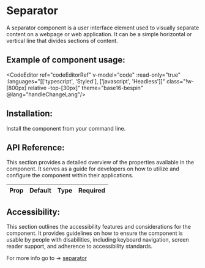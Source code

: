 # Separator

A separator component is a user interface element used to visually separate content on a webpage or web application. It can be a simple horizontal or vertical line that divides sections of content.

## Example of component usage:

<CodeEditor ref="codeEditorRef" v-model="code" :read-only="true" :languages="[['typescript', 'Styled'], ['javascript', 'Headless']]" class="!w-[800px] relative -top-[30px]" theme="base16-bespin" @lang="handleChangeLang"/>

## Installation:

Install the component from your command line.

## API Reference:

This section provides a detailed overview of the properties available in the component. It serves as a guide for developers on how to utilize and configure the component within their applications.

<table class="w-full text-sm text-left rtl:text-right text-gray-500 ">
  <thead class="text-xs text-gray-700 bg-gray-100 ">
    <tr>
      <th scope="col" class="px-6 py-3">
        Prop
      </th>
      <th scope="col" class="px-6 py-3">
        Default
      </th>
      <th scope="col" class="px-6 py-3">
        Type
      </th>
      <th scope="col" class="px-6 py-3">
        Required
      </th>
    </tr>
  </thead>
  <tbody v-html="apiReference">
  </tbody>
</table>

## Accessibility:

This section outlines the accessibility features and considerations for the component. It provides guidelines on how to ensure the component is usable by people with disabilities, including keyboard navigation, screen reader support, and adherence to accessibility standards.

For more info go to -> <a class=" text-blue-600" href="https://developer.mozilla.org/en-US/docs/Web/Accessibility/ARIA/Roles/separator_role" target="__blank">separator</a>

<script lang="ts" setup>
import { ref } from 'vue'

const apiReference = ref()

const propsCode: Record<string, Record<string, string | boolean>[]> = {
  typescript: [
    {
      name: 'type',
      default: 'solid',
      type: 'string',
      description: 'Parameter to set the separator type',
      required: false,
    },
    {
      name: 'orientation',
      default: 'horizontal',
      type: 'string',
      description: 'Parameter to set the separator position',
      required: false,
    }
  ],
  javascript: [
    {
      name: 'type',
      default: 'solid',
      type: 'string',
      description: 'Parameter to set the separator type',
      required: false,
    },
    {
      name: 'orientation',
      default: 'horizontal',
      type: 'string',
      description: 'Parameter to set the separator position',
      required: false,
    },
    {
      name: 'class',
      default: '---',
      type: 'string',
      description: 'Parameter to set the separator class style',
      required: false,
    }
  ],
}

</script>
